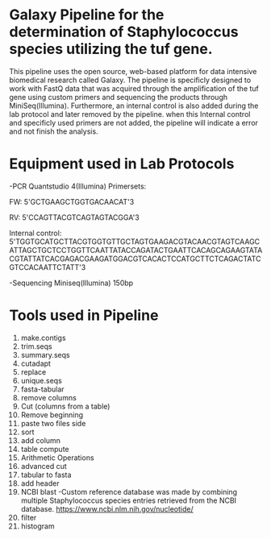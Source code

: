 # Galaxy Pipeline for the determination of Staphylococcus species utilizing the tuf gene.
This pipeline uses the open source, web-based platform for data intensive biomedical research called Galaxy.
The pipeline is specificly designed to work with FastQ data that was acquired through the amplification of the tuf gene using custom primers and sequencing the products through MiniSeq(Illumina). Furthermore, an internal control is also added during the lab protocol and later removed by the pipeline. when this Internal control and specificly used primers are not added, the pipeline will indicate a error and not finish the analysis.
# Equipment used in Lab Protocols
-PCR
Quantstudio 4(Illumina)
Primersets: 

FW: 5'GCTGAAGCTGGTGACAACAT'3

RV: 5'CCAGTTACGTCAGTAGTACGGA'3

Internal control: 5'TGGTGCATGCTTACGTGGTGTTGCTAGTGAAGACGTACAACGTAGTCAAGCATTAGCTGCTCCTGGTTCAATTATACCAGATACTGAATTCACAGCAGAAGTATACGTATTATCACGAGACGAAGATGGACGTCACACTCCATGCTTCTCAGACTATCGTCCACAATTCTATT'3 

-Sequencing
Miniseq(Illumina)
150bp

# Tools used in Pipeline
1. make.contigs
2. trim.seqs
3. summary.seqs
4. cutadapt
5. replace
6. unique.seqs
7. fasta-tabular
8. remove columns
9. Cut (columns from a table)
10. Remove beginning
11. paste two files side
12. sort
13. add column
14. table compute
15. Arithmetic Operations
16. advanced cut
17. tabular to fasta
18. add header 
19. NCBI blast 
-Custom reference database was made by combining multiple Staphylococcus species entries retrieved from the NCBI database. https://www.ncbi.nlm.nih.gov/nucleotide/
20. filter
21. histogram

